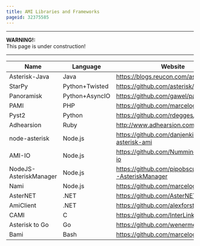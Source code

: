 ```yaml
---
title: AMI Libraries and Frameworks
pageid: 32375585
---
```





---

**WARNING!:**   
This page is under construction!

  



---




| Name | Language | Website | Protocols |
| --- | --- | --- | --- |
| Asterisk-Java | Java | <https://blogs.reucon.com/asterisk-java/> | AMI/FastAGI |
| StarPy | Python+Twisted | <https://github.com/asterisk/starpy> | AMI/FastAGI |
| Panoramisk | Python+AsyncIO | <https://github.com/gawel/panoramisk> | AMI/FastAGI |
| PAMI | PHP | <https://github.com/marcelog/PAMI> | AMI |
| Pyst2 | Python | <https://github.com/rdegges/pyst2> | AMI/AGI |
| Adhearsion | Ruby | <http://www.adhearsion.com/> | AMI/FastAGI |
| node-asterisk | Node.js | <https://github.com/danjenkins/node-asterisk-ami> | AMI |
| AMI-IO | Node.js | <https://github.com/NumminorihSF/ami-io> | AMI |
| NodeJS-AsteriskManager | Node.js | <https://github.com/pipobscure/NodeJS-AsteriskManager> | AMI |
| Nami | Node.js | <https://github.com/marcelog/Nami> | AMI |
| AsterNET | .NET | <https://github.com/AsterNET/AsterNET> | AMI/FastAGI |
| AmiClient | .NET | <https://github.com/alexforster/AmiClient> | AMI |
| CAMI | C | <https://github.com/InterLinked1/cami> | AMI |
| Asterisk to Go | Go | <https://github.com/wenerme/astgo> | AMI |
| Bami | Bash | <https://github.com/marcelog/Bami> | AMI |

